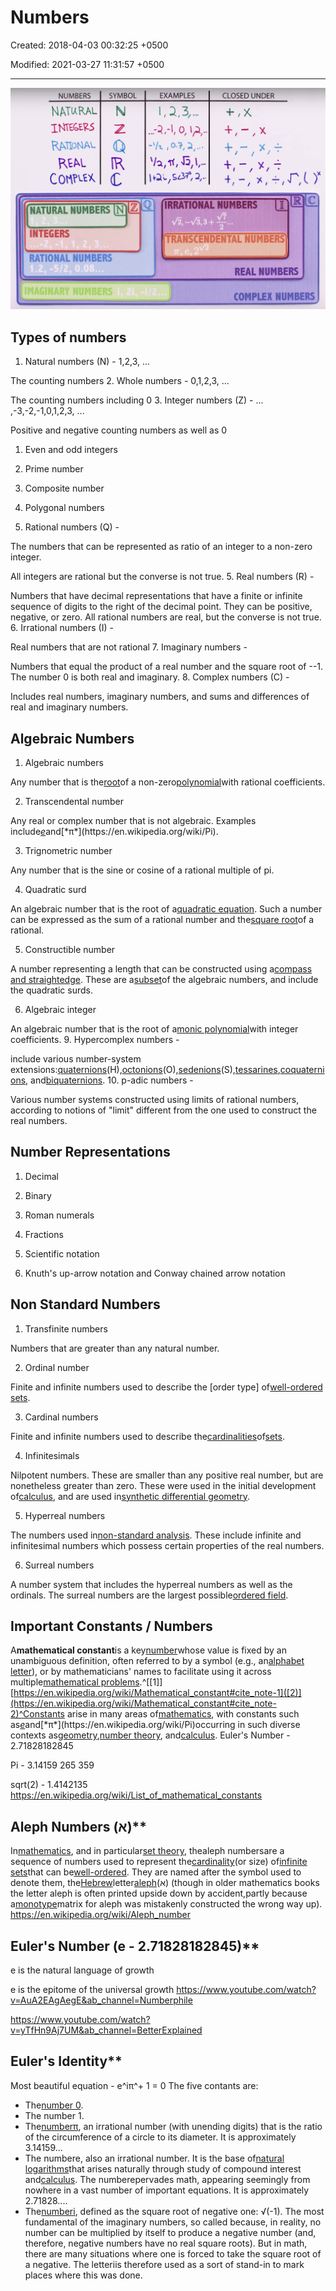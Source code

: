 # Numbers

Created: 2018-04-03 00:32:25 +0500

Modified: 2021-03-27 11:31:57 +0500

---

![image](media/Numbers-image1.png)

## Types of numbers

1. Natural numbers (N) - 1,2,3, ...

The counting numbers
2.  Whole numbers - 0,1,2,3, ...

The counting numbers including 0
3.  Integer numbers (Z) - ... ,-3,-2,-1,0,1,2,3, ...

Positive and negative counting numbers as well as 0

1. Even and odd integers

2. Prime number

3. Composite number

4. Polygonal numbers
4. Rational numbers (Q) -

The numbers that can be represented as ratio of an integer to a non-zero integer.

All integers are rational but the converse is not true.
5.  Real numbers (R) -

Numbers that have decimal representations that have a finite or infinite sequence of digits to the right of the decimal point. They can be positive, negative, or zero. All rational numbers are real, but the converse is not true.
6.  Irrational numbers (I) -

Real numbers that are not rational
7.  Imaginary numbers -

Numbers that equal the product of a real number and the square root of --1. The number 0 is both real and imaginary.
8.  Complex numbers (C) -

Includes real numbers, imaginary numbers, and sums and differences of real and imaginary numbers.

## Algebraic Numbers

1. Algebraic numbers

Any number that is the[root](https://en.wikipedia.org/wiki/Root_of_a_function)of a non-zero[polynomial](https://en.wikipedia.org/wiki/Polynomial)with rational coefficients.

2. Transcendental number

Any real or complex number that is not algebraic. Examples include[*e*](https://en.wikipedia.org/wiki/E_(mathematical_constant))and[*π*](https://en.wikipedia.org/wiki/Pi).

3. Trignometric number

Any number that is the sine or cosine of a rational multiple of pi.

4. Quadratic surd

An algebraic number that is the root of a[quadratic equation](https://en.wikipedia.org/wiki/Quadratic_equation). Such a number can be expressed as the sum of a rational number and the[square root](https://en.wikipedia.org/wiki/Square_root)of a rational.

5. Constructible number

A number representing a length that can be constructed using a[compass and straightedge](https://en.wikipedia.org/wiki/Compass_and_straightedge_constructions). These are a[subset](https://en.wikipedia.org/wiki/Subset)of the algebraic numbers, and include the quadratic surds.

6. Algebraic integer

An algebraic number that is the root of a[monic polynomial](https://en.wikipedia.org/wiki/Monic_polynomial)with integer coefficients.
9.  Hypercomplex numbers -

include various number-system extensions:[quaternions](https://en.wikipedia.org/wiki/Quaternion)(H),[octonions](https://en.wikipedia.org/wiki/Octonion)(O),[sedenions](https://en.wikipedia.org/wiki/Sedenion)(S),[tessarines](https://en.wikipedia.org/wiki/Tessarine),[coquaternions](https://en.wikipedia.org/wiki/Coquaternion), and[biquaternions](https://en.wikipedia.org/wiki/Biquaternion).
10. p-adic numbers -

Various number systems constructed using limits of rational numbers, according to notions of "limit" different from the one used to construct the real numbers.

## Number Representations

1. Decimal

2. Binary

3. Roman numerals

4. Fractions

5. Scientific notation

6. Knuth's up-arrow notation and Conway chained arrow notation

## Non Standard Numbers

1. Transfinite numbers

Numbers that are greater than any natural number.

2. Ordinal number

Finite and infinite numbers used to describe the [order type] of[well-ordered sets](https://en.wikipedia.org/wiki/Well-ordered_set).

3. Cardinal numbers

Finite and infinite numbers used to describe the[cardinalities](https://en.wikipedia.org/wiki/Cardinality)of[sets](https://en.wikipedia.org/wiki/Set_(mathematics)).

4. Infinitesimals

Nilpotent numbers. These are smaller than any positive real number, but are nonetheless greater than zero. These were used in the initial development of[calculus](https://en.wikipedia.org/wiki/Calculus), and are used in[synthetic differential geometry](https://en.wikipedia.org/wiki/Synthetic_differential_geometry).

5. Hyperreal numbers

The numbers used in[non-standard analysis](https://en.wikipedia.org/wiki/Non-standard_analysis). These include infinite and infinitesimal numbers which possess certain properties of the real numbers.

6. Surreal numbers

A number system that includes the hyperreal numbers as well as the ordinals. The surreal numbers are the largest possible[ordered field](https://en.wikipedia.org/wiki/Ordered_field).

## Important Constants / Numbers

A**mathematical constant**is a key[number](https://en.wikipedia.org/wiki/Number)whose value is fixed by an unambiguous definition, often referred to by a symbol (e.g., an[alphabet letter](https://en.wikipedia.org/wiki/Letter_(alphabet))), or by mathematicians' names to facilitate using it across multiple[mathematical problems](https://en.wikipedia.org/wiki/Mathematical_problem).^[[1]][https://en.wikipedia.org/wiki/Mathematical_constant#cite_note-1]([2)](https://en.wikipedia.org/wiki/Mathematical_constant#cite_note-2)^Constants arise in many areas of[mathematics](https://en.wikipedia.org/wiki/Mathematics), with constants such as[*e*](https://en.wikipedia.org/wiki/E_(mathematical_constant))and[*π*](https://en.wikipedia.org/wiki/Pi)occurring in such diverse contexts as[geometry](https://en.wikipedia.org/wiki/Geometry),[number theory](https://en.wikipedia.org/wiki/Number_theory), and[calculus](https://en.wikipedia.org/wiki/Calculus).
Euler's Number - 2.71828182845

Pi - 3.14159 265 359

sqrt(2) - 1.4142135
<https://en.wikipedia.org/wiki/List_of_mathematical_constants>

## Aleph Numbers (א)**

In[mathematics](https://en.wikipedia.org/wiki/Mathematics), and in particular[set theory](https://en.wikipedia.org/wiki/Set_theory), thealeph numbersare a sequence of numbers used to represent the[cardinality](https://en.wikipedia.org/wiki/Cardinality)(or size) of[infinite sets](https://en.wikipedia.org/wiki/Infinite_set)that can be[well-ordered](https://en.wikipedia.org/wiki/Well-ordered). They are named after the symbol used to denote them, the[Hebrew](https://en.wikipedia.org/wiki/Hebrew_alphabet)letter[aleph](https://en.wikipedia.org/wiki/Aleph)(א) (though in older mathematics books the letter aleph is often printed upside down by accident,partly because a[monotype](https://en.wikipedia.org/wiki/Monotype)matrix for aleph was mistakenly constructed the wrong way up).
<https://en.wikipedia.org/wiki/Aleph_number>

## Euler's Number (e - 2.71828182845)**

e is the natural language of growth

e is the epitome of the universal growth
<https://www.youtube.com/watch?v=AuA2EAgAegE&ab_channel=Numberphile>

<https://www.youtube.com/watch?v=yTfHn9Aj7UM&ab_channel=BetterExplained>

## Euler's Identity**

Most beautiful equation - e^iπ^+ 1 = 0
The five contants are:

- The[number 0](https://www.livescience.com/27853-who-invented-zero.html).
- The number 1.
- The[numberπ](https://www.livescience.com/29197-what-is-pi.html), an irrational number (with unending digits) that is the ratio of the circumference of a circle to its diameter. It is approximately 3.14159...
- The numbere, also an irrational number. It is the base of[natural logarithms](https://www.livescience.com/50940-logarithms.html)that arises naturally through study of compound interest and[calculus](https://www.livescience.com/50777-calculus.html). The numberepervades math, appearing seemingly from nowhere in a vast number of important equations. It is approximately 2.71828....
- The[numberi](https://www.livescience.com/42748-imaginary-numbers.html), defined as the square root of negative one: √(-1). The most fundamental of the imaginary numbers, so called because, in reality, no number can be multiplied by itself to produce a negative number (and, therefore, negative numbers have no real square roots). But in math, there are many situations where one is forced to take the square root of a negative. The letteriis therefore used as a sort of stand-in to mark places where this was done.
